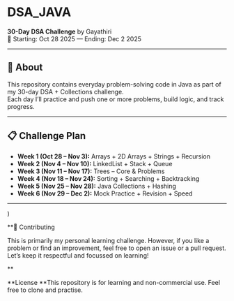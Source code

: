 # DSA_JAVA  
**30-Day DSA Challenge** by Gayathiri  
📅 Starting: Oct 28 2025 — Ending: Dec 2 2025  

---

## 🧠 About  
This repository contains everyday problem-solving code in Java as part of my 30-day DSA + Collections challenge.  
Each day I’ll practice and push one or more problems, build logic, and track progress.

---

## 📋 Challenge Plan  
- **Week 1 (Oct 28 – Nov 3):** Arrays + 2D Arrays + Strings + Recursion  
- **Week 2 (Nov 4 – Nov 10):** LinkedList + Stack + Queue  
- **Week 3 (Nov 11 – Nov 17):** Trees – Core & Problems  
- **Week 4 (Nov 18 – Nov 24):** Sorting + Searching + Backtracking  
- **Week 5 (Nov 25 – Nov 28):** Java Collections + Hashing  
- **Week 6 (Nov 29 – Dec 2):** Mock Practice + Revision + Speed  

---
)

**🤝 Contributing

This is primarily my personal learning challenge. However, if you like a problem or find an improvement, feel free to open an issue or a pull request. Let’s keep it respectful and focussed on learning!

**

**License
**This repository is for learning and non-commercial use. Feel free to clone and practise.


   
